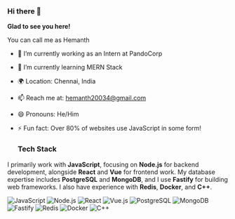 ### Hi there 👋
**Glad to see you here!**


You can call me as Hemanth


- 🔭 I’m currently working as an Intern at PandoCorp
- 🌱 I’m currently learning MERN Stack
- 🌍 Location: Chennai, India
- 📫 Reach me at: hemanth20034@gmail.com
- 😄 Pronouns: He/Him
- ⚡ Fun fact: Over 80% of websites use JavaScript in some form!


  ### Tech Stack

I primarily work with **JavaScript**, focusing on **Node.js** for backend development, alongside **React** and **Vue** for frontend work. My database expertise includes **PostgreSQL** and **MongoDB**, and I use **Fastify** for building web frameworks. I also have experience with **Redis**, **Docker**, and **C++**.

![JavaScript](https://img.shields.io/badge/JavaScript-F7DF1E?logo=javascript&logoColor=black)
![Node.js](https://img.shields.io/badge/Node.js-43853D?logo=node.js&logoColor=white)
![React](https://img.shields.io/badge/React-20232A?logo=react&logoColor=61DAFB)
![Vue.js](https://img.shields.io/badge/Vue.js-35495E?logo=vue.js&logoColor=4FC08D)
![PostgreSQL](https://img.shields.io/badge/PostgreSQL-316192?logo=postgresql&logoColor=white)
![MongoDB](https://img.shields.io/badge/MongoDB-47A248?logo=mongodb&logoColor=white)
![Fastify](https://img.shields.io/badge/Fastify-000000?logo=fastify&logoColor=white)
![Redis](https://img.shields.io/badge/Redis-DD0031?logo=redis&logoColor=white)
![Docker](https://img.shields.io/badge/Docker-2496ED?logo=docker&logoColor=white)
![C++](https://img.shields.io/badge/C++-00599C?logo=c%2B%2B&logoColor=white)
